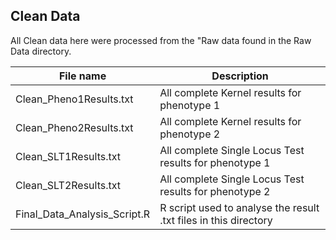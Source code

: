 ## Clean Data

All Clean data here were processed from the "Raw data found in the Raw Data directory.

File name | Description
--------- | ---------
Clean_Pheno1Results.txt |  All complete Kernel results for phenotype 1
Clean_Pheno2Results.txt |  All complete Kernel results for phenotype 2
Clean_SLT1Results.txt |  All complete Single Locus Test results for phenotype 1
Clean_SLT2Results.txt |  All complete Single Locus Test results for phenotype 2
Final_Data_Analysis_Script.R | R script used to analyse the result .txt files in this directory